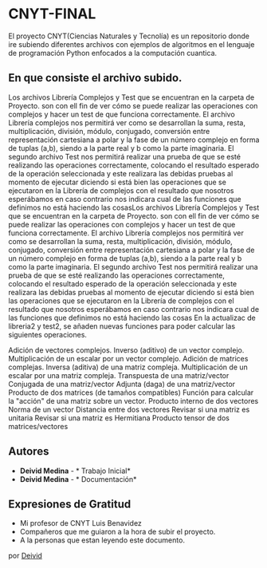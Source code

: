 # CNYT-FINAL
El proyecto CNYT(Ciencias Naturales y Tecnolía)  es un repositorio donde ire subiendo diferentes archivos con ejemplos de algoritmos en el lenguaje de programación  Python enfocados a la computación cuantica.

## En que consiste el archivo subido. 
Los archivos Librería Complejos y Test que se encuentran en la carpeta de  Proyecto. son con ell fin de ver cómo se puede realizar las operaciones con complejos y hacer un test de que funciona correctamente. El archivo Librería complejos nos permitirá ver como se desarrollan la suma, resta, multiplicación, división, módulo, conjugado, conversión entre representación cartesiana a polar y la fase de un número complejo en forma de tuplas (a,b), siendo a la parte real y b como la parte imaginaria. El segundo archivo Test nos permitirá realizar una prueba de que se esté realizando las operaciones correctamente, colocando el resultado esperado de la operación seleccionada y este realizara las debidas pruebas al momento de ejecutar diciendo si está bien las operaciones que se ejecutaron en la Librería de complejos con el resultado que nosotros esperábamos en caso contrario nos indicara cual de las funciones que definimos no está haciendo las cosasLos archivos Librería Complejos y Test que se encuentran en la carpeta de  Proyecto. son con ell fin de ver cómo se puede realizar las operaciones con complejos y hacer un test de que funciona correctamente. El archivo Librería complejos nos permitirá ver como se desarrollan la suma, resta, multiplicación, división, módulo, conjugado, conversión entre representación cartesiana a polar y la fase de un número complejo en forma de tuplas (a,b), siendo a la parte real y b como la parte imaginaria. El segundo archivo Test nos permitirá realizar una prueba de que se esté realizando las operaciones correctamente, colocando el resultado esperado de la operación seleccionada y este realizara las debidas pruebas al momento de ejecutar diciendo si está bien las operaciones que se ejecutaron en la Librería de complejos con el resultado que nosotros esperábamos en caso contrario nos indicara cual de las funciones que definimos no está haciendo las cosas
En la actualizac  de libreria2 y test2, se añaden nuevas funciones para poder calcular las siguientes operaciones.

Adición de vectores complejos.
Inverso (aditivo) de un vector complejo.
Multiplicación de un escalar por un vector complejo.
Adición de matrices complejas.
Inversa (aditiva) de una matriz compleja.
Multiplicación de un escalar por una matriz compleja.
Transpuesta de una matriz/vector
Conjugada de una matriz/vector
Adjunta (daga) de una matriz/vector
Producto de dos matrices (de tamaños compatibles)
Función para calcular la "acción" de una matriz sobre un vector.
Producto interno de dos vectores
Norma de un vector
Distancia entre dos vectores
Revisar si una matriz es unitaria
Revisar si una matriz es Hermitiana
Producto tensor de dos matrices/vectores


## Autores 

* **Deivid Medina** - *  Trabajo Inicial*
* **Deivid Medina** - * Documentación*

## Expresiones de Gratitud 

* Mi profesor de CNYT  Luis Benavidez
* Compañeros que me guiaron a la hora de subir el proyecto.
* A la personas que estan leyendo este documento.

por [Deivid](https://gist.github.com/DeividMedina30)
